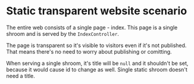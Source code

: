 Static transparent website scenario
===================================

The entire web consists of a single page - index. This page is
a single shroom and is served by the `IndexController`.

The page is transparent so it's visible to visitors even if it's not published.
That means there's no need to worry about publishing or comitting.

When serving a single shroom, it's title will be `null` and it shouldn't be set,
because it would cause id to change as well. Single static shroom
doesn't need a title.